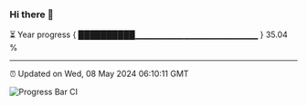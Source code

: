 ### Hi there 👋

⏳ Year progress { ██████████▁▁▁▁▁▁▁▁▁▁▁▁▁▁▁▁▁▁▁▁ } 35.04 %

---

⏰ Updated on Wed, 08 May 2024 06:10:11 GMT

![Progress Bar CI](https://github.com/Shyam-Makwana/GitHub-Actions-Demo/workflows/Progress%20Bar%20CI/badge.svg)
